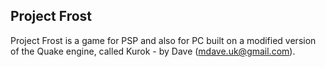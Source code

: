 ## Project Frost

Project Frost is a game for PSP and also for PC built on a modified version of the Quake engine, called Kurok - by Dave (mdave.uk@gmail.com).
